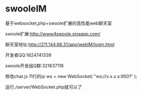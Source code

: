 swooleIM
========

基于websocket,php+swoole扩展的高性能web聊天室

swoole扩展:http://www4swoole.sinaapp.com/

聊天室地址:http://211.144.68.31/app/webIM/login.html

开发者QQ:1624741339

swoole开发组Q群:321637118


修改chat.js 11行的ip
ws = new WebSocket( "ws://x.x.x.x:9501" );

运行./server/WebSocket.php就可以了
